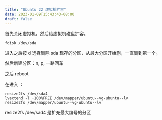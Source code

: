 ```yaml
---
title: "Ubuntu 22 虚拟机扩容"
date: 2023-01-09T15:43:43+08:00
draft: false
---
```

首先关闭虚拟机，然后给虚拟机磁盘扩容。

```shell
fdisk /dev/sda
```

进入之后按 d 选择删除 sda 现存的分区，从最大分区开始删，一直删到第一个。

然后新建分区：n, p, 一路回车

之后 reboot

在进入 ：

```shell
resize2fs /dev/sda4
lvextend -l +100%FREE /dev/mapper/ubuntu--vg-ubuntu--lv
resize2fs /dev/mapper/ubuntu--vg-ubuntu--lv
```

resize2fs /dev/sad4 是扩充最大编号的分区


